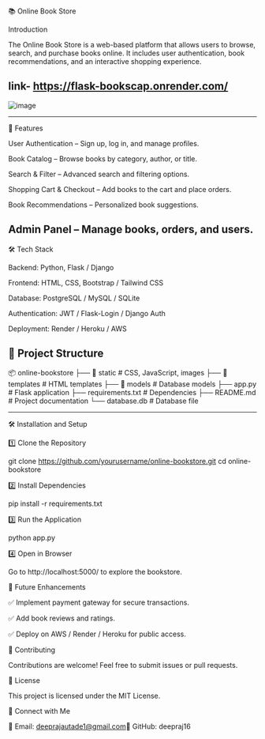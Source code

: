 


📚 Online Book Store

Introduction

The Online Book Store is a web-based platform that allows users to browse, search, and purchase books online. It includes user authentication, book recommendations, and an interactive shopping experience.

link- https://flask-bookscap.onrender.com/
---
![image](https://github.com/user-attachments/assets/ef279855-f7db-464f-acb9-5d7e45a559bf)

---

🚀 Features

User Authentication – Sign up, log in, and manage profiles.

Book Catalog – Browse books by category, author, or title.

Search & Filter – Advanced search and filtering options.

Shopping Cart & Checkout – Add books to the cart and place orders.

Book Recommendations – Personalized book suggestions.

Admin Panel – Manage books, orders, and users.
---

🛠️ Tech Stack

Backend: Python, Flask / Django

Frontend: HTML, CSS, Bootstrap / Tailwind CSS

Database: PostgreSQL / MySQL / SQLite

Authentication: JWT / Flask-Login / Django Auth

Deployment: Render / Heroku / AWS

📂 Project Structure
---

📦 online-bookstore
├── 📁 static            # CSS, JavaScript, images
├── 📁 templates         # HTML templates
├── 📁 models            # Database models
├── app.py              # Flask application
├── requirements.txt     # Dependencies
├── README.md           # Project documentation
└── database.db         # Database file

---

🛠️ Installation and Setup

1️⃣ Clone the Repository

git clone https://github.com/yourusername/online-bookstore.git
cd online-bookstore

2️⃣ Install Dependencies

pip install -r requirements.txt

3️⃣ Run the Application

python app.py

4️⃣ Open in Browser

Go to http://localhost:5000/ to explore the bookstore.

📌 Future Enhancements

✅ Implement payment gateway for secure transactions.

✅ Add book reviews and ratings.

✅ Deploy on AWS / Render / Heroku for public access.

🤝 Contributing

Contributions are welcome! Feel free to submit issues or pull requests.

📜 License

This project is licensed under the MIT License.

🔗 Connect with Me

📧 Email: deeprajautade1@gmail.com🔗 GitHub: deepraj16


